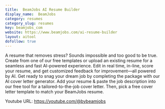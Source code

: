 ```yaml
---
title:  BeamJobs AI Resume Builder
display_name:  BeamJobs
category: resumes
category_slug: resumes
key: beamjobs_com
website: https://www.beamjobs.com/ai-resume-builder
layout: aitool
dofollow: true
---
```


A resume that removes stress? Sounds impossible and too good to be true. Create from one of our free templates or upload an existing resume for a seamless and fast AI-powered experience. Edit in real time, in-line, score your resume, and get customized feedback for improvement—all powered by AI. Get ready to snag your dream job by completing the package with our AI cover letter generator. Add your resume & paste the job description into our free tool for a tailored-to-the-job cover letter. Then, pick a free cover letter template to match your BeamJobs resume.

Youtube URL: https://youtube.com/@bybeamjobs
